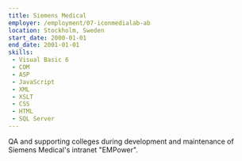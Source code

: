 ```yaml
---
title: Siemens Medical
employer: /employment/07-iconmedialab-ab
location: Stockholm, Sweden
start_date: 2000-01-01
end_date: 2001-01-01
skills:
 - Visual Basic 6
 - COM
 - ASP
 - JavaScript
 - XML
 - XSLT
 - CSS
 - HTML
 - SQL Server
--- 
```

QA and supporting colleges during development and maintenance of Siemens Medical's intranet "EMPower".